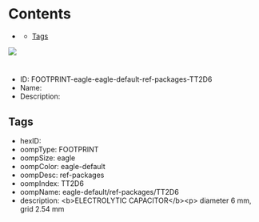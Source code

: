 



Contents
========

* [](#)
	* [Tags](#tags)
  
![][im]
# 

- ID: FOOTPRINT-eagle-eagle-default-ref-packages-TT2D6
- Name: 
- Description: 

## Tags

- hexID: 
- oompType: FOOTPRINT
- oompSize: eagle
- oompColor: eagle-default
- oompDesc: ref-packages
- oompIndex: TT2D6
- oompName: eagle-default/ref-packages/TT2D6
- description: &lt;b&gt;ELECTROLYTIC CAPACITOR&lt;/b&gt;&lt;p&gt;&#xD;
diameter 6 mm, grid 2.54 mm



[im]: image.png
